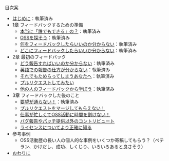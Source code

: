 目次案

* [はじめに](./chapters/introduction.md)：執筆済み
* 1章 フィードバックするための準備
  - [本当に「誰でもできる」の？](./chapters/motivation.md)：執筆済み
  - [OSSを探そう](./chapters/oss.md)：執筆済み
  - [何をフィードバックしたらいいのか分からない](./chapters/what.md)：執筆済み
  - [どこにフィードバックしたらいいか分からない](./chapters/where.md)：執筆済み
* 2章 最初のフィードバック
  - [どう報告すればいいのか分からない](./chapters/how.md)：執筆済み
  - [英語での報告の仕方が分からない](./chapters/english.md)：執筆済み
  - [それでもためらってしまうあなたへ](./chapters/hesitation.md)：執筆済み
  - [プルリクエストしてみたい](./chapters/pullrequest.md)
  - [他の人のフィードバックから学ぼう](./chapters/examples.md)：執筆済み
* 3章 フィードバックした後のこと
  - [要望が通らない！](./chapters/do-not-intimidate.md)：執筆済み
  - [プルリクエストをマージしてもらえない！](./chapters/merge.md)
  - [仕事が忙しくてOSS活動に時間を割けない！](./chapters/business.md)
  - [バグ報告やパッチ提供以外のコントリビュート](./chapters/support.md)
  - [ライセンスについてより正確に知る](./chapters/licenses.md)
* 参考事例
  - OSS活動歴の長い人の個人的な事例をいくつか寄稿してもらう？（ベテラン、かけだし、成功、しくじり、いろいろあると良さそう）
* [おわりに](./chapters/conclusion.md)
